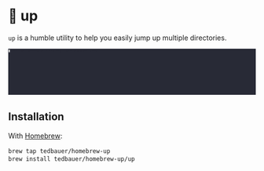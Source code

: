 # 🦘 up

`up` is a humble utility to help you easily jump up multiple directories.

![recording](./recording-zoomed.gif)

## Installation

With [Homebrew](https://brew.sh/):

```shell
brew tap tedbauer/homebrew-up
brew install tedbauer/homebrew-up/up
```
